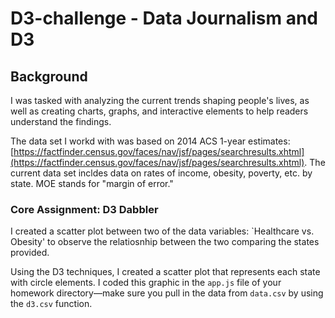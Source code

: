 # D3-challenge - Data Journalism and D3

## Background

I was tasked with analyzing the current trends shaping people's lives, as well as creating charts, graphs, and interactive elements to help readers understand the findings.

The data set I workd with was based on 2014 ACS 1-year estimates: [https://factfinder.census.gov/faces/nav/jsf/pages/searchresults.xhtml](https://factfinder.census.gov/faces/nav/jsf/pages/searchresults.xhtml). The current data set incldes data on rates of income, obesity, poverty, etc. by state. MOE stands for "margin of error."

### Core Assignment: D3 Dabbler 

I created a scatter plot between two of the data variables: `Healthcare vs. Obesity' to observe the relatiosnhip between the two comparing the states provided.

Using the D3 techniques, I created a scatter plot that represents each state with circle elements. I coded this graphic in the `app.js` file of your homework directory—make sure you pull in the data from `data.csv` by using the `d3.csv` function.


